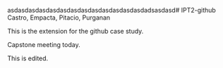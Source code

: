 asdasdasdasdasdasdasdasdasdasdasdasdasdadsasdasd# IPT2-github
Castro, Empacta, Pitacio, Purganan

This is the extension for the github case study.

Capstone meeting today.

This is edited.
